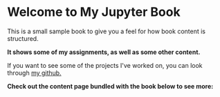 # Welcome to My Jupyter Book

This is a small sample book to give you a feel for how book content is structured.

**It shows some of my assignments, as well as some other content.**

If you want to see some of the projects I've worked on, you can look through [my github.](https://github.com/LALA09-erha "my github")

**Check out the content page bundled with the book below to see more:**

```{tableofcontents}
```
